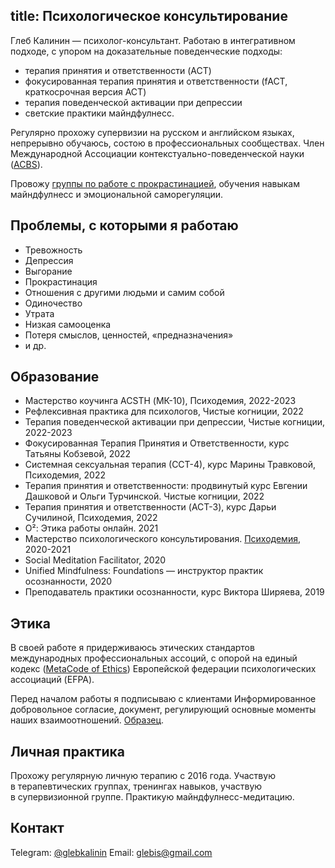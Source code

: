 title: Психологическое консультирование
---

Глеб Калинин — психолог-консультант. Работаю в интегративном подходе, с упором на доказательные поведенческие подходы: 
- терапия принятия и ответственности (ACT)
- фокусированная терапия принятия и ответственности (fACT, краткосрочная версия ACT)
- терапия поведенческой активации при депрессии
- светские практики майндфулнесс.

Регулярно прохожу супервизии на русском и английском языках, непрерывно обучаюсь, состою в профессиональных сообществах. Член Международной Ассоциации контекстуально-поведенческой науки ([ACBS](https://contextualscience.org/)).

Провожу [группы по работе с прокрастинацией](https://gleb.substack.com/p/174), обучения навыкам майндфулнесс и эмоциональной саморегуляции.

## Проблемы, с которыми я работаю

- Тревожность
- Депрессия
- Выгорание
- Прокрастинация
- Отношения с другими людьми и самим собой
- Одиночество
- Утрата
- Низкая самооценка
- Потеря смыслов, ценностей, «предназначения»
- и др.


## Образование

- Мастерство коучинга ACSTH (МК-10), Психодемия, 2022-2023
- Рефлексивная практика для психологов, Чистые когниции, 2022
- Терапия поведенческой активации при депрессии, Чистые когниции, 2022-2023
- Фокусированная Терапия Принятия и Ответственности, курс Татьяны Кобзевой, 2022
- Системная сексуальная терапия (ССТ-4), курс Марины Травковой, Психодемия, 2022
- Терапия принятия и ответственности: продвинутый курс Евгении Дашковой и Ольги Турчинской. Чистые когниции, 2022
- Терапия принятия и ответственности (ACT-3), курс Дарьи Сучилиной, Психодемия, 2022
- O²: Этика работы онлайн. 2021
- Мастерство психологического консультирования. [Психодемия](https://psychodemia.ru/), 2020-2021
- Social Meditation Facilitator, 2020
- Unified Mindfulness: Foundations — инструктор практик осознанности, 2020
- Преподаватель практики осознанности, курс Виктора Ширяева, 2019

## Этика

В своей работе я придерживаюсь этических стандартов международных профессиональных ассоций, с опорой на единый кодекс ([MetaCode of Ethics](https://europsy-bg.com/wp-content/uploads/2022/02/EFPA-Meta-Code-of-Ethics-original.pdf)) Европейской федерации психологических ассоциаций (EFPA). 

Перед началом работы я подписываю с клиентами Информированное добровольное согласие, документ, регулирующий основные моменты наших взаимоотношений. [Образец](/images/Gleb_Kalinin_Informed_concent.pdf).

## Личная практика

Прохожу регулярную личную терапию с 2016 года. Участвую в терапевтических группах, тренингах навыков, участвую в супервизионной группе. Практикую майндфулнесс-медитацию.


## Контакт

Telegram: [@glebkalinin](https://t.me/glebkalinin)
Email: <a href="mailto:glebis@gmail.com" itemprop="email">glebis@gmail.com</a>

<!-- Тренинги -->
